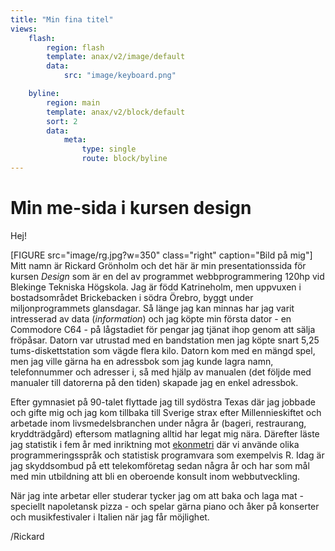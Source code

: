 ```yaml
---
title: "Min fina titel"
views:
    flash:
        region: flash
        template: anax/v2/image/default
        data:
            src: "image/keyboard.png"

    byline:
        region: main
        template: anax/v2/block/default
        sort: 2
        data:
            meta: 
                type: single
                route: block/byline
---
```

Min me-sida i kursen design
=========================


Hej!

[FIGURE src="image/rg.jpg?w=350" class="right" caption="Bild på mig"]
Mitt namn är Rickard Grönholm och det här är min presentationssida för kursen _Design_ som är en del av programmet webbprogrammering 120hp vid Blekinge Tekniska Högskola. Jag är född Katrineholm, men uppvuxen i bostadsområdet Brickebacken i södra Örebro, byggt under miljonprogrammets glansdagar. Så länge jag kan minnas har jag varit intresserad av data (_information_) och jag köpte min första dator - en Commodore C64 - på lågstadiet för pengar jag tjänat ihop genom att sälja fröpåsar. Datorn var utrustad med en bandstation men jag köpte snart 5,25 tums-diskettstation som vägde flera kilo. Datorn kom med en mängd spel, men jag ville gärna ha en adressbok som jag kunde lagra namn, telefonnummer och adresser i, så med hjälp av manualen (det följde med manualer till datorerna på den tiden) skapade jag en enkel adressbok.

Efter gymnasiet på 90-talet flyttade jag till sydöstra Texas där jag jobbade och gifte mig och jag kom tillbaka till Sverige strax efter Millennieskiftet och arbetade inom livsmedelsbranchen under några år (bageri, restraurang, kryddträdgård) eftersom matlagning alltid har legat mig nära. Därefter läste jag statistik i fem år med inriktning mot <a href="https://en.wikipedia.org/wiki/Econometrics" target="_blank">ekonmetri</a> där vi använde olika programmeringsspråk och statistisk programvara som exempelvis R. Idag är jag skyddsombud på ett telekomföretag sedan några år och har som mål med min utbildning att bli en oberoende konsult inom webbutveckling.

När jag inte arbetar eller studerar tycker jag om att baka och laga mat - speciellt napoletansk pizza - och spelar gärna piano och åker på konserter och musikfestivaler i Italien när jag får möjlighet.

/Rickard